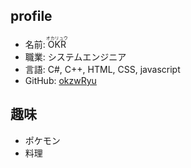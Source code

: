 ## profile  
 - 名前: <ruby><rb>OKR</rb><rp>（</rp><rt>オカリュウ</rt><rp>）</rp></ruby>
 - 職業: システムエンジニア
 - 言語: C#, C++, HTML, CSS, javascript
 - GitHub: [okzwRyu](https://github.com/okzwRyu)

## 趣味  
 - ポケモン
 - 料理
